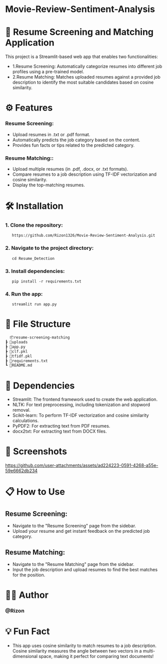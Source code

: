 # Movie-Review-Sentiment-Analysis
# 📄 Resume Screening and Matching Application
This project is a Streamlit-based web app that enables two functionalities:

- 1.Resume Screening: Automatically categorize resumes into different job profiles using a pre-trained model.
- 2.Resume Matching: Matches uploaded resumes against a provided job description to identify the most suitable candidates based on cosine similarity.

# ⚙️ Features
 ### Resume Screening:
 - Upload resumes in .txt or .pdf format.
 - Automatically predicts the job category based on the content.
 - Provides fun facts or tips related to the predicted category.

 ### Resume Matching::
 - Upload multiple resumes (in .pdf, .docx, or .txt formats).
 - Compare resumes to a job description using TF-IDF vectorization and cosine similarity.
 - Display the top-matching resumes.

# 🛠️ Installation
 ### 1. Clone the repository: 
       https://github.com/Rizon1326/Movie-Review-Sentiment-Analysis.git      
 ### 2. Navigate to the project directory:
       cd Resume_Detection
 ### 3. Install dependencies:
       pip install -r requirements.txt
 ### 4. Run the app:
       streamlit run app.py
       
# 📂 File Structure
 ```bash
   📦resume-screening-matching
 ┣ 📂uploads
 ┣ 📜app.py
 ┣ 📜clf.pkl
 ┣ 📜tfidf.pkl
 ┣ 📜requirements.txt
 ┗ 📜README.md
```

# 🧰 Dependencies
 - Streamlit: The frontend framework used to create the web application.
 - NLTK: For text preprocessing, including tokenization and stopword removal.
 - Scikit-learn: To perform TF-IDF vectorization and cosine similarity calculations.
 - PyPDF2: For extracting text from PDF resumes.
 - docx2txt: For extracting text from DOCX files.

# 🎨 Screenshots 
https://github.com/user-attachments/assets/ad224223-0591-4268-a55e-59e6662db234

# 📋 How to Use
 ## Resume Screening:
  - Navigate to the "Resume Screening" page from the sidebar.
  - Upload your resume and get instant feedback on the predicted job category.
 ## Resume Matching:
  - Navigate to the "Resume Matching" page from the sidebar.
  - Input the job description and upload resumes to find the best matches for the position.
# 👨‍💻 Author
 ###  @Rizon
# 💡 Fun Fact
- This app uses cosine similarity to match resumes to a job description. Cosine similarity measures the angle between two vectors in a multi-dimensional space, making it perfect for comparing text documents!





 

   


